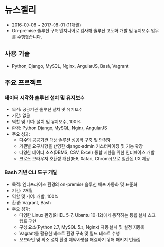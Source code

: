 # 뉴스젤리

- 2016-09-08 ~ 2017-08-01 (11개월)
- On-premise 솔루션 구축 엔지니어로 입사해 솔루션 고도화 개발 및 유지보수 업무를 수행했습니다.

## 사용 기술
- Python, Django, MySQL, Nginx, AngularJS, Bash, Vagrant

## 주요 프로젝트

### 데이터 시각화 솔루션 설치 및 유지보수
- 목적: 공공기관 솔루션 설치 및 유지보수
- 기간: 없음
- 역할 및 기여: 설치 및 유지보수, 100%
- 환경: Python Django, MySQL, Nginx, AngularJS
- 주요 성과:
  - 다수의 공공기관 대상 솔루션 성공적 구축 및 안정화
  - 기관별 요구사항을 반영한 django-admin 커스터마이징 및 기능 확장
  - 다양한 데이터 소스(DBMS, CSV, Excel) 통합 지원을 위한 인터페이스 개발
  - 크로스 브라우저 호환성 개선(IE8, Safari, Chrome)으로 일관된 UX 제공

### Bash 기반 CLI 도구 개발
- 목적: 엔터프라이즈 환경의 on-premise 솔루션 배포 자동화 및 표준화
- 기간: 2개월
- 역할 및 기여: 개발, 100%
- 환경: Vagrant, Bash
- 주요 성과:
  - 다양한 Linux 환경(RHEL 5-7, Ubuntu 10-12)에서 동작하는 통합 설치 스크립트 구현
  - 구성 요소(Python 2.7, MySQL 5.x, Nginx) 자동 설치 및 설정 자동화
  - Vagrant를 활용한 테스트 환경 구축 및 필드 테스트 수행
  - 오프라인 및 최소 설치 환경 제약사항을 해결하기 위해 패키지 번들링
